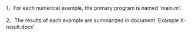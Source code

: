 1、For each numerical example, the primary program is named 'main.m'. 



2、The results of each example are summarized in document 'Example X-result.docx'.

